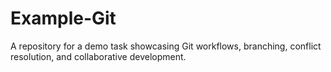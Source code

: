 # Example-Git
A repository for a demo task showcasing Git workflows, branching, conflict resolution, and collaborative development.
